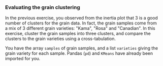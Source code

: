 ### Evaluating the grain clustering

In the previous exercise, you observed from the inertia plot that 3 is a good number of clusters for the grain data. In fact, the grain samples come from a mix of 3 different grain varieties: "Kama", "Rosa" and "Canadian". In this exercise, cluster the grain samples into three clusters, and compare the clusters to the grain varieties using a cross-tabulation.

You have the array `samples` of grain samples, and a list `varieties` giving the grain variety for each sample. Pandas (`pd`) and `KMeans` have already been imported for you.